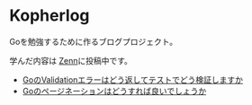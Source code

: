# Kopherlog
Goを勉強するために作るブログプロジェクト。

学んだ内容は <a href="https://zenn.dev/kopher">Zenn</a>に投稿中です。

- [GoのValidationエラーはどう返してテストでどう検証しますか](https://zenn.dev/kopher/articles/5ac871d40fdb8e)
- [Goのページネーションはどうすれば良いでしょうか](https://zenn.dev/kopher/articles/a27e51facaa354)